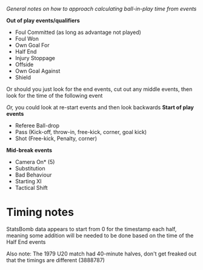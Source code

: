 _General notes on how to approach calculating ball-in-play time from events_

**Out of play events/qualifiers**
- Foul Committed (as long as advantage not played)
- Foul Won
- Own Goal For
- Half End
- Injury Stoppage
- Offside
- Own Goal Against
- Shield



Or should you just look for the end events, cut out any middle events, then look for the time of the following event

_Or,_ you could look at re-start events and then look backwards
**Start of play events**
- Referee Ball-drop
- Pass (Kick-off, throw-in, free-kick, corner, goal kick)
- Shot (Free-kick, Penalty, corner)



**Mid-break events**
- Camera On* (5)
- Substitution
- Bad Behaviour
- Starting XI
- Tactical Shift

# Timing notes

StatsBomb data appears to start from 0 for the timestamp each half, meaning some addition will be needed to be done based on the time of the Half End events

Also note: The 1979 U20 match had 40-minute halves, don't get freaked out that the timings are different (3888787)